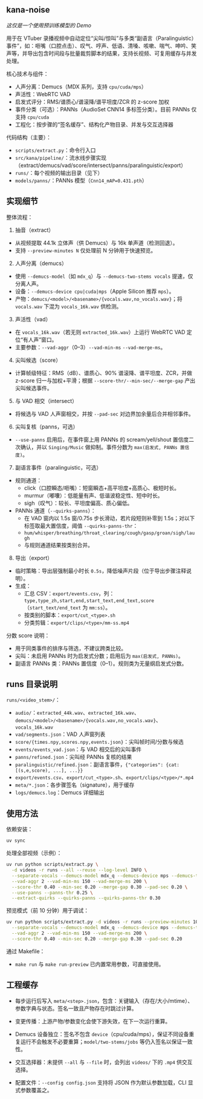 ## kana-noise

*这仅是一个使用预训练模型的 Demo*

用于在 VTuber 录播视频中自动定位“尖叫/惊叫”与多类“副语言（Paralinguistic）事件”，如：咂嘴（口腔点击）、叹气、哼声、低语、清嗓、咳嗽、喘气、呻吟、笑声等，并导出包含时间段与批量裁剪脚本的结果，支持长视频、可复用缓存与并发处理。

核心技术与组件：
- 人声分离：Demucs（MDX 系列，支持 `cpu/cuda/mps`）
- 声活性：WebRTC VAD
- 启发式评分：RMS/谱质心/谱滚降/谱平坦度/ZCR 的 z-score 加权
- 事件分类（可选）：PANNs（AudioSet CNN14 多标签分类）。目前 PANNs 仅支持 `cpu/cuda`
- 工程化：按步骤的“签名缓存”、结构化产物目录、并发与交互选择器

代码结构（主要）：
- `scripts/extract.py`：命令行入口
- `src/kana/pipeline/`：流水线步骤实现（extract/demucs/vad/score/intersect/panns/paralinguistic/export）
- `runs/`：每个视频的输出目录（见下）
- `models/panns/`：PANNs 模型（`Cnn14_mAP=0.431.pth`）

## 实现细节

整体流程：
1) 抽音（extract）
- 从视频提取 44.1k 立体声（供 Demucs）与 16k 单声道（检测回退）。
- 支持 `--preview-minutes N` 仅处理前 N 分钟用于快速预览。

2) 人声分离（demucs）
- 使用 `--demucs-model`（如 `mdx_q`）与 `--demucs-two-stems vocals` 提速，仅分离人声。
- 设备：`--demucs-device cpu|cuda|mps`（Apple Silicon 推荐 `mps`）。
- 产物：`demucs/<model>/<basename>/{vocals.wav,no_vocals.wav}`；将 `vocals.wav` 下混为 `vocals_16k.wav` 供检测。

3) 声活性（vad）
- 在 `vocals_16k.wav`（若无则 `extracted_16k.wav`）上运行 WebRTC VAD 定位“有人声”窗口。
- 主要参数：`--vad-aggr`（0–3）`--vad-min-ms` `--vad-merge-ms`。

4) 尖叫候选（score）
- 计算帧级特征：RMS（dB）、谱质心、90% 谱滚降、谱平坦度、ZCR，并做 z-score 归一与加权+平滑；根据 `--score-thr/--min-sec/--merge-gap` 产出尖叫候选事件。

5) 与 VAD 相交（intersect）
- 将候选与 VAD 人声窗相交，并按 `--pad-sec` 对边界加余量后合并相邻事件。

6) 尖叫复核（panns，可选）
- `--use-panns` 启用后，在事件窗上用 PANNs 的 scream/yell/shout 置信度二次确认，并以 `Singing/Music` 做抑制。事件分数为 `max(启发式, PANNs 置信度)`。

7) 副语言事件（paralinguistic，可选）
- 规则通道：
  - click（口腔瞬态/咂嘴）：短窗瞬态+高平坦度+高质心、极短时长。
  - murmur（嘟囔）：低能量有声、低谐波稳定性、短中时长。
  - sigh（叹气）：较长、平坦度偏高、质心偏低。
- PANNs 通道（`--quirks-panns`）：
  - 在 VAD 窗内以 1.5s 窗/0.75s 步长滑动，若片段短则补零到 1.5s；对以下标签取最大置信度，阈值 `--quirks-panns-thr`：
  - `hum/whisper/breathing/throat_clearing/cough/gasp/groan/sigh/laugh`
  - 与规则通道结果按类别合并。

8) 导出（export）
- 临时策略：导出层强制最小时长 `0.5s`，降低噪声片段（位于导出步骤注释说明）。
- 生成：
  - 汇总 CSV：`export/events.csv`，列：`type,type_zh,start,end,start_text,end_text,score`（`start_text/end_text` 为 `mm:ss`）。
  - 按类别的脚本：`export/cut_<type>.sh`
  - 分类剪辑：`export/clips/<type>/mm-ss.mp4`

分数 score 说明：
- 用于同类事件的排序与筛选，不建议跨类比较。
- 尖叫：未启用 PANNs 时为启发式分数；启用后为 `max(启发式, PANNs)`。
- 副语言 PANNs 类：PANNs 置信度（0–1）。规则类为无量纲启发式分数。

## runs 目录说明

`runs/<video_stem>/`：
- `audio/`：`extracted_44k.wav`、`extracted_16k.wav`、`demucs/<model>/<basename>/{vocals.wav,no_vocals.wav}`、`vocals_16k.wav`
- `vad/segments.json`：VAD 人声窗列表
- `score/{times.npy,scores.npy,events.json}`：尖叫帧时间/分数与候选
- `events/events_vad.json`：与 VAD 相交后的尖叫事件
- `panns/refined.json`：尖叫经 PANNs 复核的结果
- `paralinguistic/refined.json`：副语言事件，`{"categories": {cat: [(s,e,score), ...], ...}}`
- `export/events.csv`、`export/cut_<type>.sh`、`export/clips/<type>/*.mp4`
- `meta/*.json`：各步骤签名（signature），用于缓存
- `logs/demucs.log`：Demucs 详细输出

## 使用方法

依赖安装：
```bash
uv sync
```

处理全部视频（示例）：
```bash
uv run python scripts/extract.py \
  -d videos -r runs --all --reuse --log-level INFO \
  --separate-vocals --demucs-model mdx_q --demucs-device mps --demucs-two-stems vocals \
  --vad-aggr 2 --vad-min-ms 150 --vad-merge-ms 200 \
  --score-thr 0.40 --min-sec 0.20 --merge-gap 0.30 --pad-sec 0.20 \
  --use-panns --panns-thr 0.25 \
  --extract-quirks --quirks-panns --quirks-panns-thr 0.30
```

预览模式（前 10 分钟）用于调试：
```bash
uv run python scripts/extract.py -d videos -r runs --preview-minutes 10 --reuse \
  --separate-vocals --demucs-model mdx_q --demucs-device mps --demucs-two-stems vocals \
  --vad-aggr 2 --vad-min-ms 150 --vad-merge-ms 200 \
  --score-thr 0.40 --min-sec 0.20 --merge-gap 0.30 --pad-sec 0.20
```

通过 Makefile：
- `make run` 与 `make run-preview` 已内置常用参数，可直接使用。

## 工程缓存

- 每步运行后写入 `meta/<step>.json`，包含：关键输入（存在/大小/mtime）、参数字典与状态。签名一致且产物存在时跳过计算。
- 变更传播：上游产物/参数变化会使下游失效，在下一次运行重算。
- Demucs 设备独立：签名不包含 `device`（cpu/cuda/mps），保证不同设备重复运行不会触发不必要重算；`model/two-stems/jobs` 等仍入签名以保证一致性。

- 交互选择器：未提供 `--all` 与 `--file` 时，会列出 `videos/` 下的 `.mp4` 供交互选择。
- 配置文件：`--config config.json` 支持将 JSON 作为默认参数加载，CLI 显式参数覆盖之。
